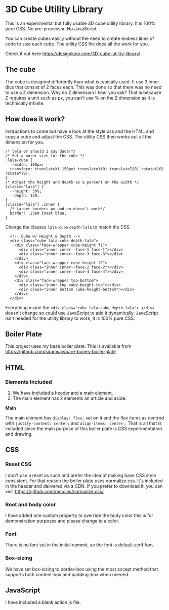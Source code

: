 # 3D Cube Utility Library
This is an experimental but fully usable 3D cube utility library. It is 100% pure CSS. No pre-processor, No JavaScript.

You can create cubes easily without the need to create endless lines of code to size each cube. The utility CSS file does all 
the work for you. 

Check it out here https://designkojo.com/3D-cube-utility-library/

## The cube
The cube is designed differently than what is typically used. It use 3 inner divs that consist of 2 faces each. This was done so that there was no need to use a Z dimension. Why no Z dimension I hear you ask? That is because Z requires a unit such as px, you can't use % on the Z dimension as it is technically infinite. 

## How does it work?
Instructions to come but have a look at the style.css and the HTML and copy a cube and adjust the CSS. The utility CSS then works out all the dimension for you. 

```
/* lala or should I say dada!*/
/* Set a outer size for the cube */
.lala-cube {
  --width: 100px;
  transform: translateX(-150px) translateY(0) translateZ(0) rotateX(0) rotateY(0);
}
/* Adjust the height and depth as a percent on the width */
[class$="lala"] {
  --height: 50%;
  --depth: 130;
}
[class$="lala"] .inner {
  /* Larger borders px and em doesn't work*/
  border: .25em inset blue;
}
```

Change the classes `lala-cube` `depth-lala` to match the CSS
```
  <!-- Cube w/ Height & Depth -->
  <div class="cube lala-cube depth-lala">
    <div class="face-wrapper cube-height f1">
      <div class="inner inner--face-1 face-1"></div>
      <div class="inner inner--face-3 face-3"></div>
    </div>
    <div class="face-wrapper cube-height f2">
      <div class="inner inner--face-2 face-2"></div>
      <div class="inner inner--face-4 face-4"></div>
    </div>
    <div class="face-wrapper top-bottom">
      <div class="inner top cube-height-top"></div>
      <div class="inner bottom cube-height-bottom"></div>
    </div>
  </div>
```
Everything inside the `<div class="cube lala-cube depth-lala"> </div>` doesn't change so could use JavaScript to add it dynamically. JavaScript isn't needed for the utility library to work, it is 100% pure CSS. 


## Boiler Plate 
This project uses my base boiler plate. This is available from https://github.com/siramsay/bare-bones-boiler-plate

## HTML
### Elements Included
1. We have included a header and a main element. 
2. The main element has 2 elements an article and aside. 

**Main**

The main element has `display: flex;` set on it and the flex items as centred with `justify-content: center;` and 
`align-items: center;`.
That is all that is included since the main purpose of this boiler plate is CSS experimentation and drawing.

## CSS
### Reset CSS
I don't use a reset as such and prefer the idea of making base CSS style consistent. For that reason the boiler
plate uses normalize.css. It's included in the header and delivered via a CDN. If you prefer to download it, you can
visit https://github.com/necolas/normalize.css/

### Root and body color
I have added one custom property to override the body color this is for demonstration purposes and please change to 
a color. 

### Font 
There is no font set in the initial commit, so the font is default serif font.

### Box-sizing
We have set box-sizing to border-box using the most accept method that supports both content-box and padding-box
when needed.

## JavaScript
I have included a blank action.js file. 


